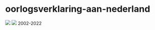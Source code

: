 # oorlogsverklaring-aan-nederland
![](https://github.com/nondejus/politieke-en-media-oorlogsverklaring-aan-nederland/blob/main/ArtBoard%20Image%20(53).jpg)
![](https://github.com/nondejus/politieke-en-media-oorlogsverklaring-aan-nederland/blob/main/ArtBoard%20Image%20(325).jpg)
2002-2022
